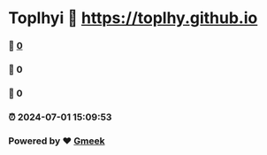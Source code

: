# Toplhyi :link: https://toplhy.github.io 
### :page_facing_up: [0](https://toplhy.github.io/tag.html) 
### :speech_balloon: 0 
### :hibiscus: 0 
### :alarm_clock: 2024-07-01 15:09:53 
### Powered by :heart: [Gmeek](https://github.com/Meekdai/Gmeek)
